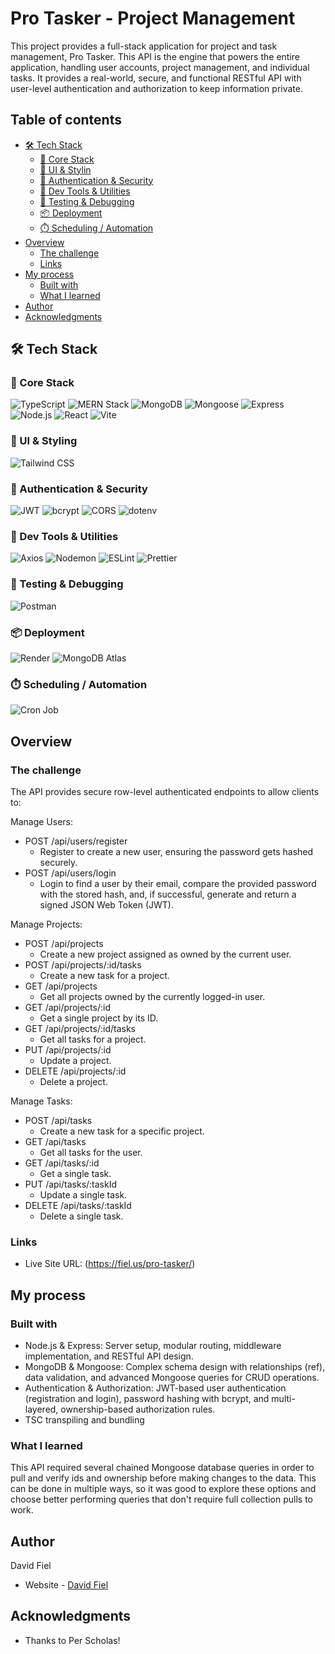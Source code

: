 # Pro Tasker - Project Management

This project provides a full-stack application for project and task management, Pro Tasker. This API is the engine that powers the entire application, handling user accounts, project management, and individual tasks. It provides a real-world, secure, and functional RESTful API with user-level authentication and authorization to keep information private.

## Table of contents

- [🛠️ Tech Stack](#tech-stack)
  - [🚀 Core Stack](#core-stack)
  - [🎨 UI & Stylin](#ui-&-styling)
  - [🔐 Authentication & Security](#authentication-&-security)
  - [🧰 Dev Tools & Utilities](#dev-tools-&-utilities)
  - [🧪 Testing & Debugging](#testing-&-debugging)
  - [📦 Deployment](#deployment)
  - [⏱️ Scheduling / Automation](#scheduling-/-automation)
- [Overview](#overview)
  - [The challenge](#the-challenge)
  - [Links](#links)
- [My process](#my-process)
  - [Built with](#built-with)
  - [What I learned](#what-i-learned)
- [Author](#author)
- [Acknowledgments](#acknowledgments)

## 🛠️ Tech Stack

### 🚀 Core Stack

![TypeScript](https://img.shields.io/badge/TypeScript-3178C6?logo=typescript&logoColor=fff)
![MERN Stack](https://img.shields.io/badge/Stack-MERN-3e863d?style=flat-square&logo=mongodb&logoColor=white)
![MongoDB](https://img.shields.io/badge/Database-MongoDB-47A248?style=flat-square&logo=mongodb&logoColor=white)
![Mongoose](https://img.shields.io/badge/ODM-Mongoose-880000?style=flat-square)
![Express](https://img.shields.io/badge/Backend-Express.js-000000?style=flat-square&logo=express&logoColor=white)
![Node.js](https://img.shields.io/badge/Runtime-Node.js-339933?style=flat-square&logo=node.js&logoColor=white)
![React](https://img.shields.io/badge/Frontend-React-61DAFB?style=flat-square&logo=react&logoColor=black)
![Vite](https://img.shields.io/badge/Build-Vite-646CFF?style=flat-square&logo=vite&logoColor=white)

### 🎨 UI & Styling

![Tailwind CSS](https://img.shields.io/badge/UI-Tailwind_CSS-06B6D4?style=flat-square&logo=tailwindcss&logoColor=white)

### 🔐 Authentication & Security

![JWT](https://img.shields.io/badge/Auth-JWT-FFB400?style=flat-square&logo=jsonwebtokens&logoColor=black)
![bcrypt](https://img.shields.io/badge/Security-bcrypt-ef5c00?style=flat-square)
![CORS](https://img.shields.io/badge/Middleware-CORS-blue?style=flat-square)
![dotenv](https://img.shields.io/badge/Env-dotenv-green?style=flat-square)

### 🧰 Dev Tools & Utilities

![Axios](https://img.shields.io/badge/HTTP-Axios-5A29E4?style=flat-square&logo=axios&logoColor=white)
![Nodemon](https://img.shields.io/badge/Dev-Nodemon-76D04B?style=flat-square&logo=nodemon&logoColor=black)
![ESLint](https://img.shields.io/badge/Linter-ESLint-4B32C3?style=flat-square&logo=eslint&logoColor=white)
![Prettier](https://img.shields.io/badge/Formatter-Prettier-F7B93E?style=flat-square&logo=prettier&logoColor=black)

### 🧪 Testing & Debugging

![Postman](https://img.shields.io/badge/API_Postman-FF6C37?style=flat-square&logo=postman&logoColor=white)

### 📦 Deployment

![Render](https://img.shields.io/badge/Deploy-Render-46E3B7?style=flat-square&logo=render&logoColor=black)
![MongoDB Atlas](https://img.shields.io/badge/DB_Host-MongoDB_Atlas-11B048?style=flat-square&logo=mongodb&logoColor=white)

### ⏱️ Scheduling / Automation

![Cron Job](https://img.shields.io/badge/Cron%20Job-4285F4?style=for-the-badge&logo=cronjob&logoColor=white)

## Overview

### The challenge

The API provides secure row-level authenticated endpoints to allow clients to:

Manage Users:

- POST /api/users/register
  - Register to create a new user, ensuring the password gets hashed securely.
- POST /api/users/login
  - Login to find a user by their email, compare the provided password with the stored hash, and, if successful, generate and return a signed JSON Web Token (JWT).

Manage Projects:

- POST /api/projects
  - Create a new project assigned as owned by the current user.
- POST /api/projects/:id/tasks
  - Create a new task for a project.
- GET /api/projects
  - Get all projects owned by the currently logged-in user.
- GET /api/projects/:id
  - Get a single project by its ID.
- GET /api/projects/:id/tasks
  - Get all tasks for a project.
- PUT /api/projects/:id
  - Update a project.
- DELETE /api/projects/:id
  - Delete a project.

Manage Tasks:

- POST /api/tasks
  - Create a new task for a specific project.
- GET /api/tasks
  - Get all tasks for the user.
- GET /api/tasks/:id
  - Get a single task.
- PUT /api/tasks/:taskId
  - Update a single task.
- DELETE /api/tasks/:taskId
  - Delete a single task.

### Links

- Live Site URL: (https://fiel.us/pro-tasker/)

## My process

### Built with

- Node.js & Express: Server setup, modular routing, middleware implementation, and RESTful API design.
- MongoDB & Mongoose: Complex schema design with relationships (ref), data validation, and advanced Mongoose queries for CRUD operations.
- Authentication & Authorization: JWT-based user authentication (registration and login), password hashing with bcrypt, and multi-layered, ownership-based authorization rules.
- TSC transpiling and bundling

### What I learned

This API required several chained Mongoose database queries in order to pull and verify ids and ownership before making changes to the data. This can be done in multiple ways, so it was good to explore these options and choose better performing queries that don't require full collection pulls to work.

## Author

David Fiel

- Website - [David Fiel](https://fiel.us)

## Acknowledgments

- Thanks to Per Scholas!
